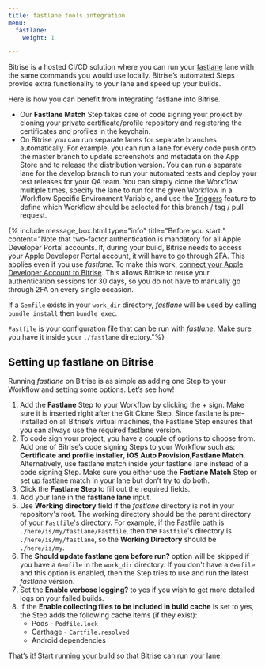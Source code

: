 ```yaml
---
title: fastlane tools integration
menu:
  fastlane:
    weight: 1

---
```

Bitrise is a hosted CI/CD solution where you can run your [fastlane](https://docs.fastlane.tools/) lane with the same commands you would use locally. Bitrise’s automated Steps provide extra functionality to your lane and speed up your builds.

Here is how you can benefit from integrating fastlane into Bitrise.

* Our **Fastlane Match** Step takes care of code signing your project by cloning your private certificate/profile repository and registering the certificates and profiles in the keychain.
* On Bitrise you can run separate lanes for separate branches automatically. For example, you can run a lane for every code push onto the master branch to update screenshots and metadata on the App Store and to release the distribution version. You can run a separate lane for the develop branch to run your automated tests and deploy your test releases for your QA team. You can simply clone the Workflow multiple times, specify the lane to run for the given Workflow in a Workflow Specific Environment Variable, and use the [Triggers](/builds/triggering-builds/triggering-builds-index/) feature to define which Workflow should be selected for this branch / tag / pull request.

{% include message_box.html type="info" title="Before you start:" content="Note that two-factor authentication is mandatory for all Apple Developer Portal accounts. If, during your build, Bitrise needs to access your Apple Developer Portal account, it will have to go through 2FA. This applies even if you use _fastlane_. To make this work, [connect your Apple Developer Account to Bitrise](/getting-started/connecting-apple-dev-account/). This allows Bitrise to reuse your authentication sessions for 30 days, so you do not have to manually go through 2FA on every single occasion.

If a `Gemfile` exists in your `work_dir` directory, _fastlane_ will be used by calling `bundle install` then `bundle exec`.

`Fastfile` is your configuration file that can be run with _fastlane_. Make sure you have it inside your `./fastlane` directory."%}

## Setting up fastlane on Bitrise

Running _fastlane_ on Bitrise is as simple as adding one Step to your Workflow and setting some options. Let’s see how!

1. Add the **Fastlane** Step to your Workflow by clicking the + sign. Make sure it is inserted right after the Git Clone Step. Since fastlane is pre-installed on all Bitrise’s virtual machines, the Fastlane Step ensures that you can always use the required fastlane version.
2. To code sign your project, you have a couple of options to choose from. Add one of Bitrise’s code signing Steps to your Workflow such as: **Certificate and profile installer**, **iOS Auto Provision**,**Fastlane Match**. Alternatively, use fastlane match inside your fastlane lane instead of a code signing Step. Make sure you either use the **Fastlane Match** Step or set up fastlane match in your lane but don’t try to do both.
3. Click the **Fastlane Step** to fill out the required fields.
4. Add your lane in the **fastlane lane** input.
5. Use **Working directory** field if the _fastlane_ directory is not in your repository's root. The working directory should be the parent directory of your `Fastfile`'s directory. For example, if the Fastfile path is `./here/is/my/fastlane/Fastfile`, then the `Fastfile`'s directory is `./here/is/my/fastlane`, so the **Working Directory** should be `./here/is/my`.
6. The **Should update fastlane gem before run?** option will be skipped if you have a `Gemfile` in the `work_dir` directory. If you don't have a `Gemfile` and this option is enabled, then the Step tries to use and run the latest _fastlane_ version.
7. Set the **Enable verbose logging?** to yes if you wish to get more detailed logs on your failed builds.
8. If the **Enable collecting files to be included in build cache** is set to yes, the Step adds the following cache items (if they exist):
   * Pods - `Podfile.lock`
   * Carthage - `Cartfile.resolved`
   * Android dependencies

That’s it! [Start running your build](/builds/Starting-builds-manually/) so that Bitrise can run your lane.